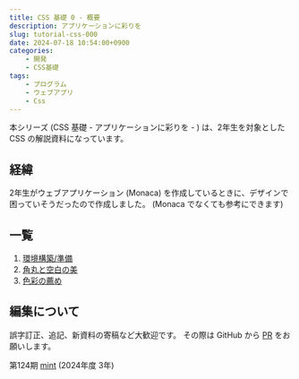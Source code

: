 ```yaml
---
title: CSS 基礎 0 - 概要
description: アプリケーションに彩りを
slug: tutorial-css-000
date: 2024-07-18 10:54:00+0900
categories:
    - 開発
    - CSS基礎
tags:
    - プログラム
    - ウェブアプリ
    - Css
---
```


本シリーズ (CSS 基礎 - アプリケーションに彩りを - ) は、2年生を対象とした CSS の解説資料になっています。

## 経緯
2年生がウェブアプリケーション (Monaca) を作成しているときに、デザインで困っていそうだったので作成しました。
(Monaca でなくても参考にできます)

## 一覧
1. [環境構築/準備](../tutorial-css-001)
1. [角丸と空白の美](../tutorial-css-002)
1. [色彩の薦め](../tutorial-css-003)
<!-- (他の文章は読まなくてもいいけど、これは読んでほしい) -->
<!-- 1. Material UI から学ぶデザインの真髄 -->

## 編集について
誤字訂正、追記、新資料の寄稿など大歓迎です。
その際は GitHub から [PR](https://github.com/takasaki-physics/takasaki-physics.github.io/pulls) をお願いします。

第124期 [mint](https://github.com/mint73) (2024年度 3年)
